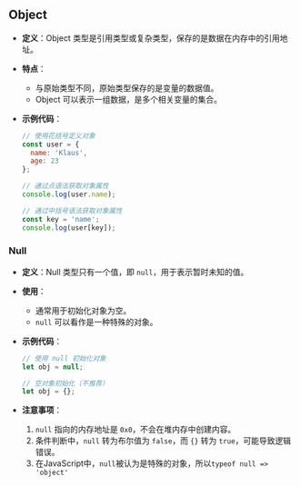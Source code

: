 ## Object

- **定义**：Object 类型是引用类型或复杂类型，保存的是数据在内存中的引用地址。

- **特点**：

  - 与原始类型不同，原始类型保存的是变量的数据值。
  - Object 可以表示一组数据，是多个相关变量的集合。

- **示例代码**：

  ```javascript
  // 使用花括号定义对象
  const user = {
    name: 'Klaus',
    age: 23
  };
  
  // 通过点语法获取对象属性
  console.log(user.name);
  
  // 通过中括号语法获取对象属性
  const key = 'name';
  console.log(user[key]);
  ```



### Null

- **定义**：Null 类型只有一个值，即 `null`，用于表示暂时未知的值。

- **使用**：

  - 通常用于初始化对象为空。
  - `null` 可以看作是一种特殊的对象。

- **示例代码**：

  ```javascript
  // 使用 null 初始化对象
  let obj = null;
  
  // 空对象初始化（不推荐）
  let obj = {};
  ```

- **注意事项**：

  1. `null` 指向的内存地址是 `0x0`，不会在堆内存中创建内容。
  2. 条件判断中，`null` 转为布尔值为 `false`，而 `{}` 转为 `true`，可能导致逻辑错误。
  3. 在JavaScript中，`null`被认为是特殊的对象，所以`typeof null => 'object'`